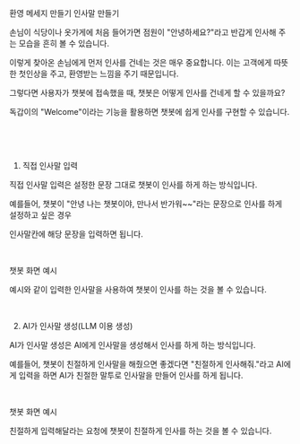 환영 메세지 만들기
인사말 만들기
‍

손님이 식당이나 옷가게에 처음 들어가면 점원이 "안녕하세요?"라고 반갑게 인사해 주는 모습을 흔히 볼 수 있습니다.

이렇게 찾아온 손님에게 먼저 인사를 건네는 것은 매우 중요합니다. 이는 고객에게 따뜻한 첫인상을 주고, 환영받는 느낌을 주기 때문입니다.

그렇다면 사용자가 챗봇에 접속했을 때, 챗봇은 어떻게 인사를 건네게 할 수 있을까요?

독갑이의 "Welcome"이라는 기능을 활용하면 챗봇에 쉽게 인사를 구현할 수 있습니다.

‍


‍

1. 직접 인사말 입력

직접 인사말 입력은 설정한 문장 그대로 챗봇이 인사를 하게 하는 방식입니다.

예를들어, 챗봇이 "안녕 나는 챗봇이야, 만나서 반가워~~"라는 문장으로 인사를 하게 설정하고 싶은 경우

인사말칸에 해당 문장을 입력하면 됩니다.

‍

챗봇 화면 예시

예시와 같이 입력한 인사말을 사용하여 챗봇이 인사를 하는 것을 볼 수 있습니다.

‍

2. AI가 인사말 생성(LLM 이용 생성)

AI가 인사말 생성은 AI에게 인사말을 생성해서 인사를 하게 하는 방식입니다.

예를들어, 챗봇이 친절하게 인사말을 해줬으면 좋겠다면 "친절하게 인사해줘."라고 AI에게 입력을 하면 AI가 친절한 말투로 인사말을 만들어 인사를 하게 됩니다.

‍

챗봇 화면 예시

친절하게 입력해달라는 요청에 챗봇이 친절하게 인사를 하는 것을 볼 수 있습니다.

‍

‍